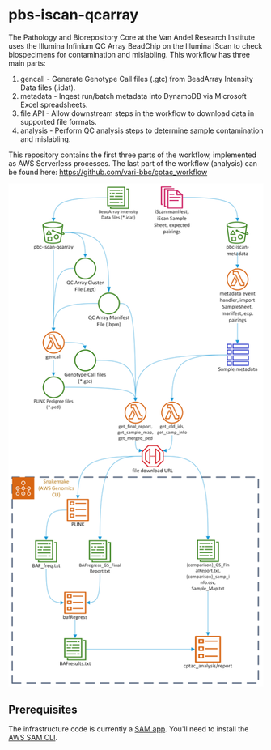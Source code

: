 # pbs-iscan-qcarray
The Pathology and Biorepository Core at the Van Andel Research Institute uses the Illumina Infinium QC Array BeadChip on the Illumina iScan to check biospecimens for contamination and mislabling. 
This workflow has three main parts:
1. gencall - Generate Genotype Call files (.gtc) from BeadArray Intensity Data files (.idat).
2. metadata - Ingest run/batch metadata into DynamoDB via Microsoft Excel spreadsheets.
3. file API - Allow downstream steps in the workflow to download data in supported file formats.
4. analysis - Perform QC analysis steps to determine sample contamination and mislabling.

This repository contains the first three parts of the workflow, implemented as AWS Serverless processes. The last part of the workflow (analysis) can be found here: https://github.com/vari-bbc/cptac_workflow

 ![](workflow.png)

## Prerequisites
The infrastructure code is currently a [SAM app](https://docs.aws.amazon.com/serverless-application-model/latest/developerguide/what-is-sam.html). You'll need to install the [AWS SAM CLI](https://docs.aws.amazon.com/serverless-application-model/latest/developerguide/serverless-sam-cli-install.html).
